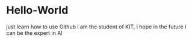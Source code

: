 # Hello-World
just learn how to use Github
i am the student of KIT, i hope in the future i can be the expert in AI
